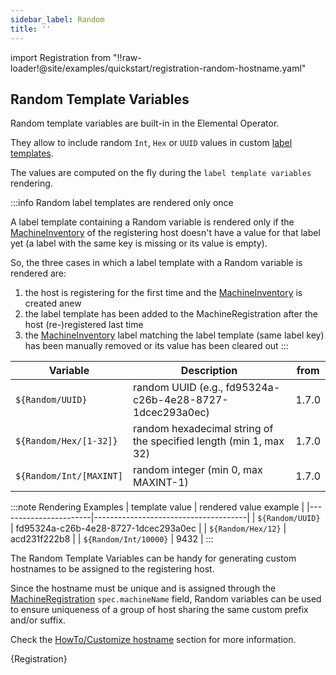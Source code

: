 ```yaml
---
sidebar_label: Random
title: ''
---
```


import Registration from "!!raw-loader!@site/examples/quickstart/registration-random-hostname.yaml"

## Random Template Variables

Random template variables are built-in in the Elemental Operator.

They allow to include random `Int`, `Hex` or `UUID` values in custom [label templates](label-templates).

The values are computed on the fly during the `label template variables` rendering.

:::info Random label templates are rendered only once

A label template containing a Random variable is rendered only if the
[MachineInventory](machineinventory-reference) of the registering
host doesn't have a value for that label yet (a label with the same key is missing or its value is empty).

So, the three cases in which a label template with a Random variable is rendered are:
1. the host is registering for the first time and the [MachineInventory](machineinventory-reference) is created anew
2. the label template has been added to the MachineRegistration after the host (re-)registered last time
3. the [MachineInventory](machineinventory-reference) label matching the label template (same label key) has been manually removed
or its value has been cleared out
:::

| Variable                 | Description                                                        | from  |
| ------------------------ | ------------------------------------------------------------------ | ----- |
| `${Random/UUID}`         | random UUID (e.g., fd95324a-c26b-4e28-8727-1dcec293a0ec)           | 1.7.0 |
| `${Random/Hex/[1-32]}`   | random hexadecimal string of the specified length (min 1, max 32)  | 1.7.0 |
| `${Random/Int/[MAXINT]`  | random integer (min 0, max MAXINT-1)                               | 1.7.0 |


:::note Rendering Examples
| template value        | rendered value example               |
|-----------------------|--------------------------------------|
| `${Random/UUID}`      | fd95324a-c26b-4e28-8727-1dcec293a0ec |
| `${Random/Hex/12}`    | acd231f222b8                         |
| `${Random/Int/10000}` | 9432                                 |
:::

The Random Template Variables can be handy for generating custom hostnames to be assigned to the registering host.

Since the hostname must be unique and is assigned through the
[MachineRegistration](machineregistration-reference) `spec.machineName` field, Random variables can be used
to ensure uniqueness of a group of host sharing the same custom prefix and/or suffix.

Check the [HowTo/Customize hostname](hostname) section for more information.

<CodeBlock language="yaml" title="registration example Random template variables" showLineNumbers>{Registration}</CodeBlock>
